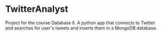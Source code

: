 # TwitterAnalyst

Project for the course Database II.
A python app that connects to Twitter and searches for user's tweets and inserts them in a MongoDB database. 
